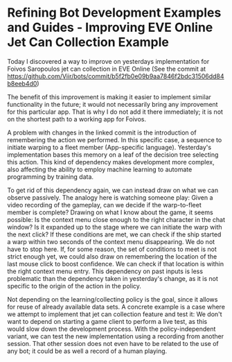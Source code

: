 # Refining Bot Development Examples and Guides - Improving EVE Online Jet Can Collection Example

Today I discovered a way to improve on yesterdays implementation for Foivos Saropoulos jet can collection in EVE Online (See the commit at https://github.com/Viir/bots/commit/b5f2fb0e09b9aa7846f2bdc31506dd84b8eeb4d0)

The benefit of this improvement is making it easier to implement similar functionality in the future; it would not necessarily bring any improvement for this particular app. That is why I do not add it there immediately; it is not on the shortest path to a working app for Foivos.

A problem with changes in the linked commit is the introduction of remembering the action we performed. In this specific case, a sequence to initiate warping to a fleet member (App-specific language). Yesterday's implementation bases this memory on a leaf of the decision tree selecting this action. This kind of dependency makes development more complex, also affecting the ability to employ machine learning to automate programming by training data.

To get rid of this dependency again, we can instead draw on what we can observe passively. The analogy here is watching someone play: Given a video recording of the gameplay, can we decide if the warp-to-fleet member is complete? Drawing on what I know about the game, it seems possible: Is the context menu close enough to the right character in the chat window? Is it expanded up to the stage where we can initiate the warp with the next click? If these conditions are met, we can check if the ship started a warp within two seconds of the context menu disappearing.
We do not have to stop here. If, for some reason, the set of conditions to meet is not strict enough yet, we could also draw on remembering the location of the last mouse click to boost confidence. We can check if that location is within the right context menu entry. This dependency on past inputs is less problematic than the dependency taken in yesterday's change, as it is not specific to the origin of the action in the policy.

Not depending on the learning/collecting policy is the goal, since it allows for reuse of already available data sets. A concrete example is a case where we attempt to implement that jet can collection feature and test it: We don't want to depend on starting a game client to perform a live test, as this would slow down the development process. With the policy-independent variant, we can test the new implementation using a recording from another session. That other session does not even have to be related to the use of any bot; it could be as well a record of a human playing.
